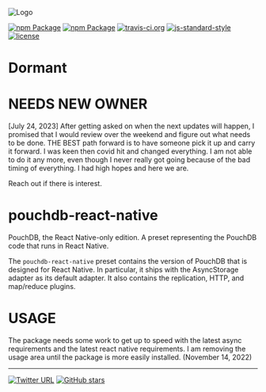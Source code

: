 ![Logo](https://raw.githubusercontent.com/seigel/pouchdb-react-native/master/static/pouchdb-react-native.png)

[![npm Package](https://img.shields.io/npm/dm/pouchdb-react-native.svg)](https://www.npmjs.com/package/pouchdb-react-native) [![npm Package](https://img.shields.io/npm/v/pouchdb-react-native.svg)](https://www.npmjs.com/package/pouchdb-react-native) [![travis-ci.org](https://travis-ci.org/seigel/pouchdb-react-native.svg)](https://travis-ci.org/seigel/pouchdb-react-native) [![js-standard-style](https://img.shields.io/badge/code%20style-standard-brightgreen.svg)](http://standardjs.com/) [![license](https://img.shields.io/npm/l/pouchdb-react-native.svg?maxAge=2592000)](https://opensource.org/licenses/MIT)

# Dormant

# NEEDS NEW OWNER

[July 24, 2023] After getting asked on when the next updates will happen, I promised that I would review over the weekend and figure out what needs to be done.  THE BEST path forward is to have someone pick it up and carry it forward.  I was keen then covid hit and changed everything.  I am not able to do it any more, even though I never really got going because of the bad timing of everything.  I had high hopes and here we are.  

Reach out if there is interest.


pouchdb-react-native
======

PouchDB, the React Native-only edition. A preset representing the PouchDB code that runs in React Native.

The `pouchdb-react-native` preset contains the version of PouchDB that is designed for React Native. In particular, it
ships with the AsyncStorage adapter as its default adapter. It also contains the replication, HTTP, and map/reduce plugins.


# USAGE
The package needs some work to get up to speed with the latest async requirements and the latest react native requirements.  I am removing the usage area until the package is more easily installed. (November 14, 2022)

---
[![Twitter URL](https://img.shields.io/twitter/url/http/shields.io.svg?style=social&maxAge=2592000)](https://twitter.com/cgul) [![GitHub stars](https://img.shields.io/github/stars/seigel/pouchdb-react-native.svg?style=social&label=Star)](https://github.com/seigel/pouchdb-react-native)
